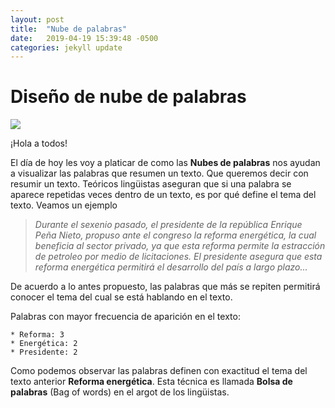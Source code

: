 ```yaml
---
layout: post
title:  "Nube de palabras"
date:   2019-04-19 15:39:48 -0500
categories: jekyll update
---
```


# Diseño de nube de palabras

![](/poperagnarok/nube.jpg)

¡Hola a todos!

El día de hoy les voy a platicar de como las __Nubes de palabras__ nos ayudan a visualizar
las palabras que resumen un texto. Que queremos decir con resumir un texto. Teóricos lingüistas
aseguran que si una palabra se aparece repetidas veces dentro de un texto, es por qué define el
tema del texto. Veamos un ejemplo

>_Durante el sexenio pasado, el presidente de la república Enrique Peña Nieto, propuso
ante el congreso la reforma energética, la cual beneficia al sector privado, ya que esta reforma
permite la estracción de petroleo por medio de licitaciones. El presidente asegura que esta
reforma energética permitirá el desarrollo del país a largo plazo..._

De acuerdo a lo antes propuesto, las palabras que más se repiten permitirá conocer el tema del
cual se está hablando en el texto.

Palabras con mayor frecuencia de aparición en el texto:

    * Reforma: 3
    * Energética: 2
    * Presidente: 2
    
Como podemos observar las palabras definen con exactitud el tema del texto anterior __Reforma energética__.
Esta técnica es llamada __Bolsa de palabras__ (Bag of words) en el argot de los lingüistas.

